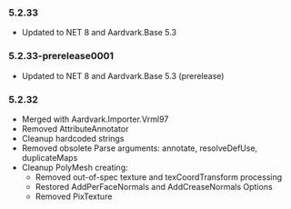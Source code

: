 ### 5.2.33
- Updated to NET 8 and Aardvark.Base 5.3

### 5.2.33-prerelease0001
- Updated to NET 8 and Aardvark.Base 5.3 (prerelease)

### 5.2.32
- Merged with Aardvark.Importer.Vrml97
- Removed AttributeAnnotator
- Cleanup hardcoded strings
- Removed obsolete Parse arguments: annotate, resolveDefUse, duplicateMaps
- Cleanup PolyMesh creating:
    * Removed out-of-spec texture and texCoordTransform processing
    * Restored AddPerFaceNormals and AddCreaseNormals Options
    * Removed PixTexture